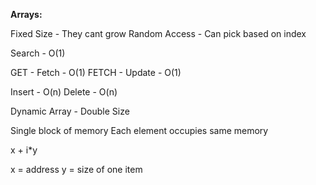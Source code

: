 **Arrays:**

Fixed Size - They cant grow
Random Access - Can pick based on index

Search - O(1)

GET - Fetch - O(1)
FETCH - Update - O(1)

Insert - O(n)
Delete - O(n)

Dynamic Array - Double Size

Single block of memory
Each element occupies same memory

x + i*y

x = address
y = size of one item
